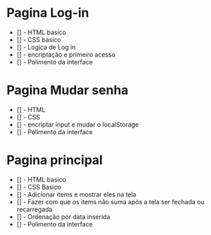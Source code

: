 # Pagina Log-in
- [] - HTML basico
- [] - CSS basico
- [] - Logica de Log in
- [] - encriptação e primeiro acesso
- [] - Polimento da interface

# Pagina Mudar senha
- [] - HTML
- [] - CSS
- [] - encriptar input e mudar o localStorage
- [] - Polimento da interface

# Pagina principal

- [] - HTML basico
- [] - CSS Basico
- [] - Adicionar items e mostrar eles na tela
- [] - Fazer com que os items não suma após a tela ser fechada ou recarregada
- [] - Ordenação por data inserida
- [] - Polimento da interface

